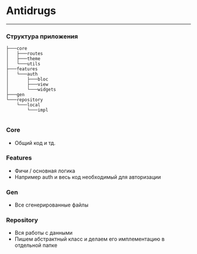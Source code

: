 # Antidrugs

***********

### Структура приложения
```
├───core
│   ├───routes
│   ├───theme
│   └───utils
├───features
│   └───auth
│       ├───bloc
│       ├───view
│       └───widgets
├───gen
└───repository
    └───local
        └───impl


```
### Core
* Общий код и тд.

### Features
* Фичи / основная логика
* Например auth и весь код необходимый для авторизации

### Gen
* Все сгенерированные файлы

### Repository
* Вся работы с данными
* Пишем абстрактный класс и делаем его имплементацию в отдельной папке
